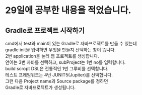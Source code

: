 # 29일에 공부한 내용을 적었습니다.
## Gradle로 프로젝트 시작하기
cmd에서 test와 main이 있는 Gradle로 자바프로젝트를 만들 수 있는데<br>
gradle init을 입력하면 무엇을 만들지 선택하는 창이 뜹니다.<br>
2번 application을 눌러 웹 프로젝트를 생성합니다.<br>
언어는 3번 자바를 선택하고, subProject는 1번 no를 입력합니다.<br>
build scropt DSL은 전통적인 1번 그루비를 선택합니다.<br>
테스트 프레임워크는 4번 JUNIT5(Jupiter)를 선택합니다.<br>
그런 다음 Project name과 Source package를 정하면<br>
Gradle로 자바프로젝트가 생성됩니다.<br>
